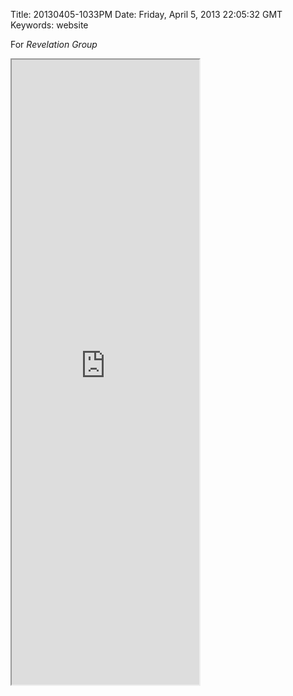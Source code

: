 Title: 20130405-1033PM
Date: Friday, April 5, 2013 22:05:32 GMT
Keywords: website

For _Revelation Group_

<iframe src="http://yyolk.github.io/revelationgroup/" height="1000"></iframe>

<a href="https://github.com/yyolk/revelationgroup" class="icon-github"></a>